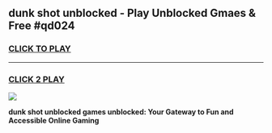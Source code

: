 
## dunk shot unblocked - Play Unblocked Gmaes & Free #qd024
<h3>
<a href="https://news.freeplayer.one?title=dunk_shot_unblocked&ref=24F">CLICK TO PLAY</a></h3>
<hr>

<h3>
<a href="https://news.freeplayer.one?title=dunk_shot_unblocked&ref=24F">CLICK 2 PLAY</a>
  
</h3>

<a href="https://news.freeplayer.one?title=dunk_shot_unblocked&ref=24F/"><img src="https://clearcache.store/games.png"></a>


**dunk shot unblocked games unblocked: Your Gateway to Fun and Accessible Online Gaming**
